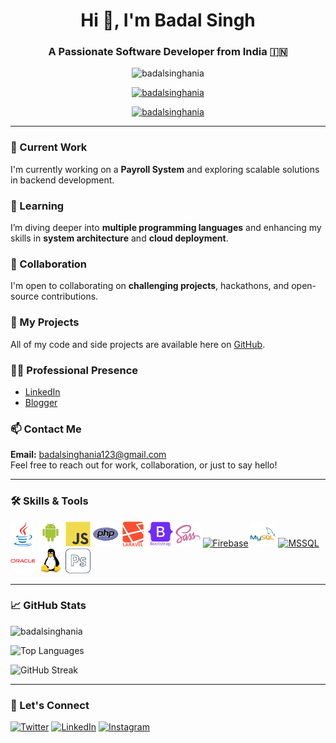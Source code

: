 <h1 align="center">Hi 👋, I'm Badal Singh</h1>
<h3 align="center">A Passionate Software Developer from India 🇮🇳</h3>

<p align="center">
  <img src="https://komarev.com/ghpvc/?username=badalsinghania&label=Profile%20views&color=0e75b6&style=flat" alt="badalsinghania" />
</p>

<p align="center">
  <a href="https://github.com/ryo-ma/github-profile-trophy">
    <img src="https://github-profile-trophy.vercel.app/?username=badalsinghania&theme=algolia" alt="badalsinghania" />
  </a>
</p>

<p align="center">
  <a href="https://twitter.com/badalsinghania" target="blank">
    <img src="https://img.shields.io/twitter/follow/badalsinghania?logo=twitter&style=for-the-badge" alt="badalsinghania" />
  </a>
</p>

---

### 🔭 Current Work
I'm currently working on a **Payroll System** and exploring scalable solutions in backend development.

### 🌱 Learning
I’m diving deeper into **multiple programming languages** and enhancing my skills in **system architecture** and **cloud deployment**.

### 🤝 Collaboration
I'm open to collaborating on **challenging projects**, hackathons, and open-source contributions.

### 📂 My Projects
All of my code and side projects are available here on [GitHub](https://github.com/badalsinghania).

### 🧑‍💼 Professional Presence
- [LinkedIn](https://www.linkedin.com/in/badalsinghania)
- [Blogger](https://www.badalsingania.blogger.com)

### 📫 Contact Me
**Email:** badalsinghania123@gmail.com  
Feel free to reach out for work, collaboration, or just to say hello!

---

### 🛠️ Skills & Tools

<p align="left">
  <a href="https://www.java.com" target="_blank"><img src="https://raw.githubusercontent.com/devicons/devicon/master/icons/java/java-original.svg" width="40" height="40" alt="Java"/></a>
  <a href="https://developer.android.com" target="_blank"><img src="https://raw.githubusercontent.com/devicons/devicon/master/icons/android/android-original-wordmark.svg" width="40" height="40" alt="Android"/></a>
  <a href="https://developer.mozilla.org/en-US/docs/Web/JavaScript" target="_blank"><img src="https://raw.githubusercontent.com/devicons/devicon/master/icons/javascript/javascript-original.svg" width="40" height="40" alt="JavaScript"/></a>
  <a href="https://www.php.net" target="_blank"><img src="https://raw.githubusercontent.com/devicons/devicon/master/icons/php/php-original.svg" width="40" height="40" alt="PHP"/></a>
  <a href="https://laravel.com/" target="_blank"><img src="https://raw.githubusercontent.com/devicons/devicon/master/icons/laravel/laravel-plain-wordmark.svg" width="40" height="40" alt="Laravel"/></a>
  <a href="https://getbootstrap.com" target="_blank"><img src="https://raw.githubusercontent.com/devicons/devicon/master/icons/bootstrap/bootstrap-plain-wordmark.svg" width="40" height="40" alt="Bootstrap"/></a>
  <a href="https://sass-lang.com" target="_blank"><img src="https://raw.githubusercontent.com/devicons/devicon/master/icons/sass/sass-original.svg" width="40" height="40" alt="SASS"/></a>
  <a href="https://firebase.google.com/" target="_blank"><img src="https://www.vectorlogo.zone/logos/firebase/firebase-icon.svg" width="40" height="40" alt="Firebase"/></a>
  <a href="https://www.mysql.com/" target="_blank"><img src="https://raw.githubusercontent.com/devicons/devicon/master/icons/mysql/mysql-original-wordmark.svg" width="40" height="40" alt="MySQL"/></a>
  <a href="https://www.microsoft.com/en-us/sql-server" target="_blank"><img src="https://www.svgrepo.com/show/303229/microsoft-sql-server-logo.svg" width="40" height="40" alt="MSSQL"/></a>
  <a href="https://www.oracle.com/" target="_blank"><img src="https://raw.githubusercontent.com/devicons/devicon/master/icons/oracle/oracle-original.svg" width="40" height="40" alt="Oracle"/></a>
  <a href="https://www.linux.org/" target="_blank"><img src="https://raw.githubusercontent.com/devicons/devicon/master/icons/linux/linux-original.svg" width="40" height="40" alt="Linux"/></a>
  <a href="https://www.photoshop.com/en" target="_blank"><img src="https://raw.githubusercontent.com/devicons/devicon/master/icons/photoshop/photoshop-line.svg" width="40" height="40" alt="Photoshop"/></a>
</p>

---

### 📈 GitHub Stats

<p align="left">
  <img src="https://github-readme-stats.vercel.app/api?username=badalsinghania&show_icons=true&locale=en&theme=tokyonight" alt="badalsinghania" />
</p>

<p align="left">
  <img src="https://github-readme-stats.vercel.app/api/top-langs?username=badalsinghania&show_icons=true&locale=en&layout=compact&theme=tokyonight" alt="Top Languages" />
</p>

<p align="left">
  <img src="https://github-readme-streak-stats.herokuapp.com/?user=badalsinghania&theme=tokyonight" alt="GitHub Streak" />
</p>

---

### 🔗 Let's Connect

<p align="left">
  <a href="https://x.com/badalsinghania_/" target="blank"><img src="https://raw.githubusercontent.com/rahuldkjain/github-profile-readme-generator/master/src/images/icons/Social/twitter.svg" width="30" alt="Twitter"/></a>
  <a href="https://linkedin.com/in/badalsinghania" target="blank"><img src="https://raw.githubusercontent.com/rahuldkjain/github-profile-readme-generator/master/src/images/icons/Social/linked-in-alt.svg" width="30" alt="LinkedIn"/></a>
  <a href="https://instagram.com/badalsinghania_" target="blank"><img src="https://raw.githubusercontent.com/rahuldkjain/github-profile-readme-generator/master/src/images/icons/Social/instagram.svg" width="30" alt="Instagram"/></a>
</p>
